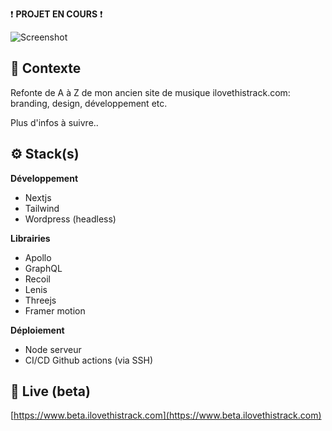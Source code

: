 ❗ **PROJET EN COURS** ❗

![Screenshot](screenshot.png)

## 📍 Contexte

Refonte de A à Z de mon ancien site de musique ilovethistrack.com: branding, design, développement etc.

Plus d'infos à suivre..

## ⚙ Stack(s)

**Développement**
- Nextjs
- Tailwind
- Wordpress (headless)

**Librairies**
- Apollo
- GraphQL
- Recoil
- Lenis
- Threejs
- Framer motion

**Déploiement**
- Node serveur
- CI/CD Github actions (via SSH)

## 🚀 Live (beta)

[https://www.beta.ilovethistrack.com](https://www.beta.ilovethistrack.com)
